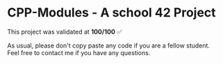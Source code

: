 # CPP-Modules - A school 42 Project  
  
This project was validated at **100/100** ✅

As usual, please don't copy paste any code if you are a fellow student.  
Feel free to contact me if you have any questions.  
